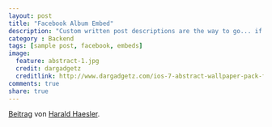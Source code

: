 ```yaml
---
layout: post
title: "Facebook Album Embed"
description: "Custom written post descriptions are the way to go... if you're not lazy."
category : Backend
tags: [sample post, facebook, embeds]
image:
  feature: abstract-1.jpg
  credit: dargadgetz
  creditlink: http://www.dargadgetz.com/ios-7-abstract-wallpaper-pack-for-iphone-5-and-ipod-touch-retina/
comments: true
share: true
---
```


<div id="fb-root"></div> <script>(function(d, s, id) { var js, fjs = d.getElementsByTagName(s)[0]; if (d.getElementById(id)) return; js = d.createElement(s); js.id = id; js.src = "//connect.facebook.net/de_DE/all.js#xfbml=1"; fjs.parentNode.insertBefore(js, fjs); }(document, 'script', 'facebook-jssdk'));</script>
<div class="fb-post" data-href="https://www.facebook.com/media/set/?set=a.472070510636.380882.470753700636&amp;type=1" data-width="466"><div class="fb-xfbml-parse-ignore"><a href="https://www.facebook.com/media/set/?set=a.472070510636.380882.470753700636&amp;type=1">Beitrag</a> von <a href="https://www.facebook.com/Harald.Haesler">Harald Haesler</a>.</div></div>
